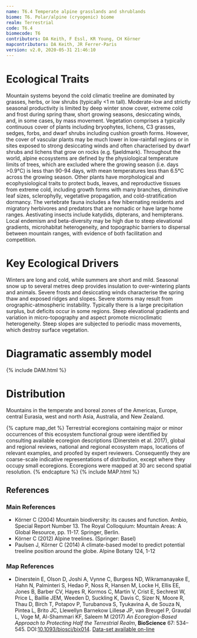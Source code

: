 ```yaml
---
name: T6.4 Temperate alpine grasslands and shrublands
biome: T6. Polar/alpine (cryogenic) biome
realm: Terrestrial
code: T6.4
biomecode: T6
contributors: DA Keith, F Essl, KR Young, CH Körner
mapcontributors: DA Keith, JR Ferrer-Paris
version: v2.0, 2020-05-31 21:46:10
---
```

# Ecological Traits
 
Mountain systems beyond the cold climatic treeline are dominated by grasses, herbs, or low shrubs (typically <1 m tall). Moderate-low and strictly seasonal productivity is limited by deep winter snow cover, extreme cold and frost during spring thaw, short growing seasons, desiccating winds, and, in some cases, by mass movement. Vegetation comprises a typically continuous cover of plants including bryophytes, lichens, C3 grasses, sedges, forbs, and dwarf shrubs including cushion growth forms. However, the cover of vascular plants may be much lower in low-rainfall regions or in sites exposed to strong desiccating winds and often characterised by dwarf shrubs and lichens that grow on rocks (e.g. fjaeldmark). Throughout the world, alpine ecosystems are defined by the physiological temperature limits of trees, which are excluded where the growing season (i.e. days >0.9°C) is less than 90-94 days, with mean temperatures less than 6.5°C across the growing season. Other plants have morphological and ecophysiological traits to protect buds, leaves, and reproductive tissues from extreme cold, including growth forms with many branches, diminutive leaf sizes, sclerophylly, vegetative propagation, and cold-stratification dormancy. The vertebrate fauna includes a few hibernating residents and migratory herbivores and predators that are nomadic or have large home ranges. Aestivating insects include katydids, dipterans, and hemipterans. Local endemism and beta-diversity may be high due to steep elevational gradients, microhabitat heterogeneity, and topographic barriers to dispersal between mountain ranges, with evidence of both facilitation and competition.
 
# Key Ecological Drivers
 
Winters are long and cold, while summers are short and mild. Seasonal snow up to several metres deep provides insulation to over-wintering plants and animals. Severe frosts and desiccating winds characterise the spring thaw and exposed ridges and slopes. Severe storms may result from orographic-atmospheric instability. Typically there is a large precipitation surplus, but deficits occur in some regions. Steep elevational gradients and variation in micro-topography and aspect promote microclimatic heterogeneity. Steep slopes are subjected to periodic mass movements, which destroy surface vegetation.
 
# Diagramatic assembly model
 
{% include DAM.html %}
 
# Distribution
 
Mountains in the temperate and boreal zones of the Americas, Europe, central Eurasia, west and north Asia, Australia, and New Zealand.

{% capture map_det %}
Terrestrial ecoregions containing major or minor occurrences of this ecosystem functional group were identified by consulting available ecoregion descriptions (Dinerstein et al. 2017), global and regional reviews, national and regional ecosystem maps, locations of relevant examples, and proofed by expert reviewers. Consequently they are coarse-scale indicative representations of distribution, except where they occupy small ecoregions. Ecoregions were mapped at 30 arc second spatial resolution.
{% endcapture %}
{% include MAP.html %}

## References
### Main References
* Körner C (2004) Mountain biodiversity: its causes and function.  Ambio,  Special Report Number 13. The Royal Colloquium: Mountain Areas: A Global Resource, pp. 11-17. Springer, Berlin.
* Körner C (2012) Alpine treelines. (Springer: Basel)
* Paulsen J, Körner C (2014) A climate-based model to predict potential treeline position around the globe. Alpine Botany 124, 1-12
### Map References
* Dinerstein E, Olson D, Joshi A, Vynne C, Burgess ND, Wikramanayake E, Hahn N, Palminteri S, Hedao P, Noss R, Hansen M, Locke H, Ellis EE, Jones B, Barber CV, Hayes R, Kormos C, Martin V, Crist E, Sechrest W, Price L, Baillie JEM, Weeden D, Suckling K, Davis C, Sizer N, Moore R, Thau D, Birch T, Potapov P, Turubanova S, Tyukavina A, de Souza N, Pintea L, Brito JC, Llewellyn Barnekow Lillesø JP, van Breugel P, Graudal L, Voge M, Al-Shammari KF, Saleem M (2017) *An Ecoregion-Based Approach to Protecting Half the Terrestrial Realm*, **BioScience** 67: 534–545. DOI:[10.1093/biosci/bix014](https://doi.org/10.1093/biosci/bix014). [Data-set available on-line](https://ecoregions2017.appspot.com/)
